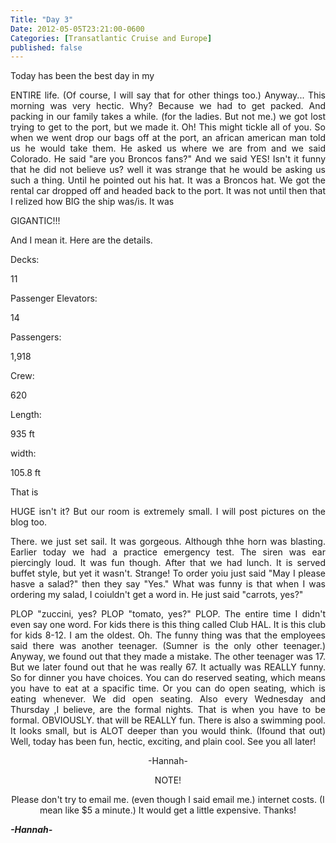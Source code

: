 ```yaml
---
Title: "Day 3"
Date: 2012-05-05T23:21:00-0600
Categories: [Transatlantic Cruise and Europe]
published: false
---
```


<div align="JUSTIFY">

Today has been the best day in my

</div>

<div align="JUSTIFY">

ENTIRE life. (Of course, I will say that for other things too.)
Anyway... This morning was very hectic. Why? Because we had to get
packed. And packing in our family takes a while. (for the ladies. But
not me.) we got lost trying to get to the port, but we made it. Oh! This
might tickle all of you. So when we went drop our bags off at the port,
an african american man told us he would take them. He asked us where we
are from and we said Colorado. He said "are you Broncos fans?" And we
said YES! Isn't it funny that he did not believe us? well it was strange
that he would be asking us such a thing. Until he pointed out his hat.
It was a Broncos hat. We got the rental car dropped off and headed back
to the port. It was not until then that I relized how BIG the ship
was/is. It was

</div>

<div align="JUSTIFY">

</div>

<div align="JUSTIFY">

GIGANTIC!!!

</div>

<div align="JUSTIFY">

And I mean it. Here are the details.

</div>

<div align="JUSTIFY">

Decks:

</div>

<div align="JUSTIFY">

11

</div>

<div align="JUSTIFY">

Passenger Elevators:

</div>

<div align="JUSTIFY">

14

</div>

<div align="JUSTIFY">

Passengers:

</div>

<div align="JUSTIFY">

1,918

</div>

<div align="JUSTIFY">

Crew:

</div>

<div align="JUSTIFY">

620

</div>

<div align="JUSTIFY">

Length:

</div>

<div align="JUSTIFY">

935 ft

</div>

<div align="JUSTIFY">

width:

</div>

<div align="JUSTIFY">

105.8 ft

</div>

<div align="JUSTIFY">

That is

</div>

<div align="JUSTIFY">

HUGE isn't it? But our room is extremely small. I will post pictures on
the blog too.

</div>

<div align="JUSTIFY">

</div>

<div align="JUSTIFY">

There. we just set sail. It was gorgeous. Although thhe horn was
blasting. Earlier today we had a practice emergency test. The siren was
ear piercingly loud. It was fun though. After that we had lunch. It is
served buffet style, but yet it wasn't. Strange! To order yoiu just said
"May I please hasve a salad?" then they say "Yes." What was funny is
that when I was ordering my salad, I coiuldn't get a word in. He just
said "carrots, yes?"

</div>

<div align="JUSTIFY">

PLOP "zuccini, yes? PLOP "tomato, yes?" PLOP. The entire time I didn't
even say one word. For kids there is this thing called Club HAL. It is
this club for kids 8-12. I am the oldest. Oh. The funny thing was that
the employees said there was another teenager. (Sumner is the only other
teenager.) Anyway, we found out that they made a mistake. The other
teenager was 17. But we later found out that he was really 67. It
actually was REALLY funny. So for dinner you have choices. You can do
reserved seating, which means you have to eat at a spacific time. Or you
can do open seating, which is eating whenever. We did open seating. Also
every Wednesday and Thursday ,I believe, are the formal nights. That is
when you have to be formal. OBVIOUSLY. that will be REALLY fun. There is
also a swimming pool. It looks small, but is ALOT deeper than you would
think. (Ifound that out) Well, today has been fun, hectic, exciting, and
plain cool. See you all later!

</div>

<div align="CENTER">

-Hannah-

</div>

<div align="CENTER">

NOTE!

</div>

<div align="CENTER">

Please don't try to email me. (even though I said email me.) internet
costs. (I mean like \$5 a minute.) It would get a little expensive.
Thanks!

</div>

  
***-Hannah-***
